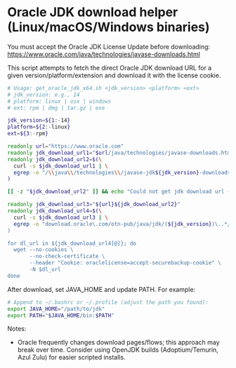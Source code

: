 # Oracle JDK download helper (Linux/macOS/Windows binaries)

You must accept the Oracle JDK License Update before downloading: https://www.oracle.com/java/technologies/javase-downloads.html

This script attempts to fetch the direct Oracle JDK download URL for a given version/platform/extension and download it with the license cookie.

```bash
# Usage: get_oracle_jdk_x64.sh <jdk_version> <platform> <ext>
# jdk_version: e.g., 14
# platform: linux | osx | windows
# ext: rpm | dmg | tar.gz | exe

jdk_version=${1:-14}
platform=${2:-linux}
ext=${3:-rpm}

readonly url="https://www.oracle.com"
readonly jdk_download_url1="$url/java/technologies/javase-downloads.html"
readonly jdk_download_url2=$(\
  curl -s $jdk_download_url1 | \
  egrep -o "/\\java\\/technologies\\/javase-jdk${jdk_version}-downloads.html"
)

[[ -z "$jdk_download_url2" ]] && echo "Could not get jdk download url - $jdk_download_url1" >> /dev/stderr

readonly jdk_download_url3="${url}${jdk_download_url2}"
readonly jdk_download_url4=$(\
  curl -s $jdk_download_url3 | \
  egrep -o "download.oracle\.com/otn-pub/java/jdk/(${jdk_version})\..*/.*/jdk-${jdk_version}\..*[_]${platform}-x64_bin.${ext}'" | tr -d '\''
)

for dl_url in ${jdk_download_url4[@]}; do
  wget --no-cookies \
       --no-check-certificate \
       --header "Cookie: oraclelicense=accept-securebackup-cookie" \
       -N $dl_url
done
```

After download, set JAVA_HOME and update PATH. For example:
```bash
# Append to ~/.bashrc or ~/.profile (adjust the path you found):
export JAVA_HOME="/path/to/jdk"
export PATH="$JAVA_HOME/bin:$PATH"
```

Notes:
- Oracle frequently changes download pages/flows; this approach may break over time. Consider using OpenJDK builds (Adoptium/Temurin, Azul Zulu) for easier scripted installs.
